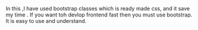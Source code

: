 In this ,I have used bootstrap classes which is ready made css, and it save my time .
If you want toh devlop frontend fast then you must use bootstrap.
It is easy to use and understand.
